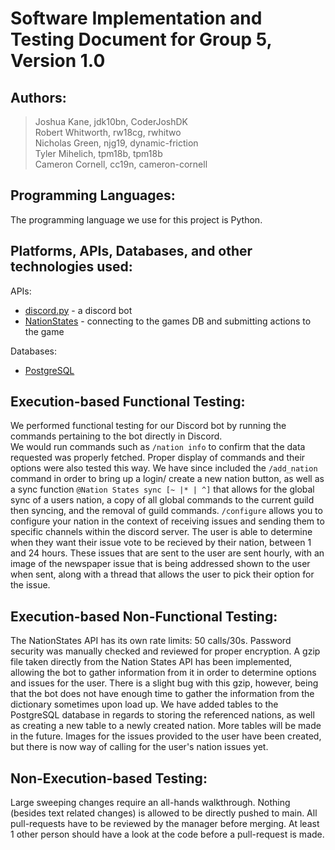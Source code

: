 # Software Implementation and Testing Document for Group 5, Version 1.0

## Authors:
> Joshua Kane, jdk10bn, CoderJoshDK  
> Robert Whitworth, rw18cg, rwhitwo  
> Nicholas Green, njg19, dynamic-friction  
> Tyler Mihelich, tpm18b, tpm18b  
> Cameron Cornell, cc19n, cameron-cornell 

## Programming Languages:
The programming language we use for this project is Python.

## Platforms, APIs, Databases, and other technologies used:
APIs:
 * [discord.py](https://discordpy.readthedocs.io/en/latest/) - a discord bot
 * [NationStates](https://www.nationstates.net/pages/api.html) - connecting to the games DB and submitting actions to the game  

Databases:
 * [PostgreSQL](https://www.postgresql.org/)

## Execution-based Functional Testing:
We performed functional testing for our Discord bot by running the commands pertaining to the bot directly in Discord.  
We would run commands such as `/nation info` to confirm that the data requested was properly fetched. Proper display of commands and their options were also 
tested this way. We have since included the `/add_nation` command in order to bring up a login/ create a new nation button, as well as a sync function 
`@Nation States sync [~ |* | ^]` that allows for the global sync of a users nation, a copy of all global commands to the current guild then syncing, and the 
removal of guild commands. `/configure` allows you to configure your nation in the context of receiving issues and sending them to specific channels within the 
discord server. The user is able to determine when they want their issue vote to be recieved by their nation, between 1 and 24 hours. These issues that are sent 
to the user are sent hourly, with an image of the newspaper issue that is being addressed shown to the user when sent, along with a thread that allows the user 
to pick their option for the issue.

## Execution-based Non-Functional Testing:
The NationStates API has its own rate limits: 50 calls/30s. Password security was manually checked and reviewed for proper encryption. A gzip file taken 
directly from the Nation States API has been implemented, allowing the bot to gather information from it in order to determine options and issues for the user.
There is a slight bug with this gzip, however, being that the bot does not have enough time to gather the information from the dictionary sometimes upon load 
up. We have added tables to the PostgreSQL database in regards to storing the referenced nations, as well as creating a new table to a newly created nation. 
More tables will be made in the future. Images for the issues provided to the user have been created, but there is now way of calling for the user's nation 
issues yet.

## Non-Execution-based Testing:
Large sweeping changes require an all-hands walkthrough. Nothing (besides text related changes) is allowed to be directly pushed to main. All pull-requests have to be reviewed by the manager before merging. At least 1 other person should have a look at the code before a pull-request is made.
